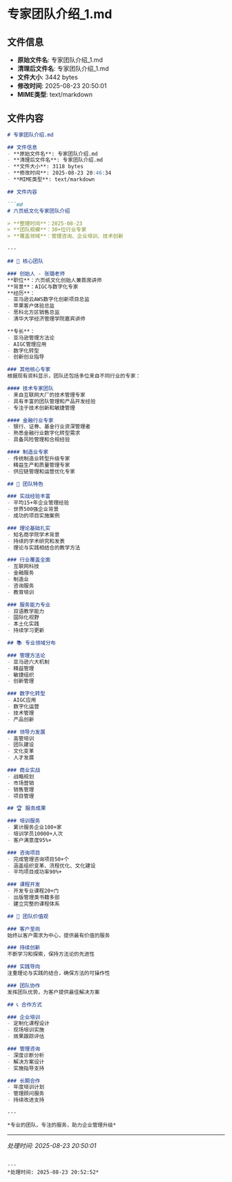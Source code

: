 # 专家团队介绍_1.md

## 文件信息
- **原始文件名**: 专家团队介绍_1.md
- **清理后文件名**: 专家团队介绍_1.md
- **文件大小**: 3442 bytes
- **修改时间**: 2025-08-23 20:50:01
- **MIME类型**: text/markdown

## 文件内容

```md
# 专家团队介绍.md

## 文件信息
- **原始文件名**: 专家团队介绍.md
- **清理后文件名**: 专家团队介绍.md
- **文件大小**: 3118 bytes
- **修改时间**: 2025-08-23 20:46:34
- **MIME类型**: text/markdown

## 文件内容

```md
# 六页纸文化专家团队介绍

> **整理时间**：2025-08-23  
> **团队规模**：30+位行业专家  
> **覆盖领域**：管理咨询、企业培训、技术创新

---

## 👥 核心团队

### 创始人 - 张璐老师
**职位**：六页纸文化创始人兼首席讲师  
**背景**：AIGC与数字化专家  
**经历**：
- 亚马逊云AWS数字化创新项目总监
- 苹果客户体验总监
- 思科北方区销售总监
- 清华大学经济管理学院嘉宾讲师

**专长**：
- 亚马逊管理方法论
- AIGC管理应用
- 数字化转型
- 创新创业指导

### 其他核心专家
根据现有资料显示，团队还包括多位来自不同行业的专家：

#### 技术专家团队
- 来自互联网大厂的技术管理专家
- 具有丰富的团队管理和产品开发经验
- 专注于技术创新和敏捷管理

#### 金融行业专家
- 银行、证券、基金行业资深管理者
- 熟悉金融行业数字化转型需求
- 具备风险管理和合规经验

#### 制造业专家
- 传统制造业转型升级专家
- 精益生产和质量管理专家
- 供应链管理和运营优化专家

## 🎯 团队特色

### 实战经验丰富
- 平均15+年企业管理经验
- 世界500强企业背景
- 成功的项目实施案例

### 理论基础扎实
- 知名商学院学术背景
- 持续的学术研究和发表
- 理论与实践相结合的教学方法

### 行业覆盖全面
- 互联网科技
- 金融服务
- 制造业
- 咨询服务
- 教育培训

### 服务能力专业
- 双语教学能力
- 国际化视野
- 本土化实践
- 持续学习更新

## 📚 专业领域分布

### 管理方法论
- 亚马逊六大机制
- 精益管理
- 敏捷组织
- 创新管理

### 数字化转型
- AIGC应用
- 数字化运营
- 技术管理
- 产品创新

### 领导力发展
- 高管培训
- 团队建设
- 文化变革
- 人才发展

### 商业实战
- 战略规划
- 市场营销
- 销售管理
- 项目管理

## 🏆 服务成果

### 培训服务
- 累计服务企业100+家
- 培训学员10000+人次
- 客户满意度95%+

### 咨询项目
- 完成管理咨询项目50+个
- 涵盖组织变革、流程优化、文化建设
- 平均项目成功率90%+

### 课程开发
- 开发专业课程20+门
- 出版管理类书籍多部
- 建立完整的课程体系

## 🌟 团队价值观

### 客户至尚
始终以客户需求为中心，提供最有价值的服务

### 持续创新
不断学习和探索，保持方法论的先进性

### 实践导向
注重理论与实践的结合，确保方法的可操作性

### 团队协作
发挥团队优势，为客户提供最佳解决方案

## 📞 合作方式

### 企业培训
- 定制化课程设计
- 现场培训实施
- 效果跟踪评估

### 管理咨询
- 深度诊断分析
- 解决方案设计
- 实施指导支持

### 长期合作
- 年度培训计划
- 管理顾问服务
- 持续改进支持

---

*专业的团队，专注的服务，助力企业管理升级*
```

---
*处理时间: 2025-08-23 20:50:01*

```

---
*处理时间: 2025-08-23 20:52:52*
